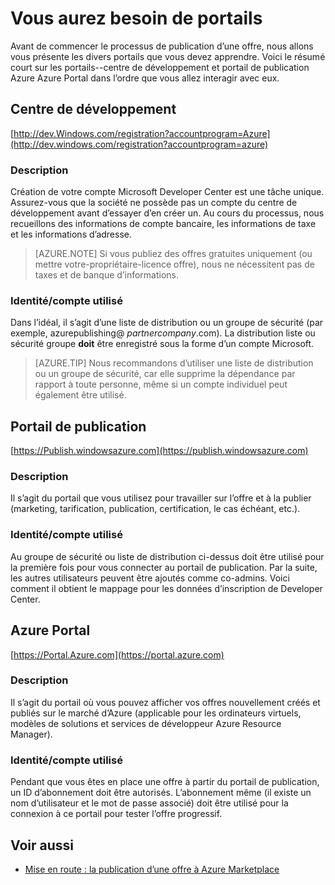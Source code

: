 <properties
   pageTitle="Vue d’ensemble de divers portails nécessaires pour créer une offre pour le marché | Microsoft Azure"
   description="Vue d’ensemble de divers portails nécessaires à la création d’une offre pour le marché"
   services="marketplace-publishing"
   documentationCenter=""
   authors="HannibalSII"
   manager="hascipio"
   editor=""/>

<tags
   ms.service="marketplace"
   ms.devlang="na"
   ms.topic="article"
   ms.tgt_pltfrm="na"
   ms.workload="na"
   ms.date="07/27/2016"
   ms.author="hascipio" />


# <a name="portals-you-will-need"></a>Vous aurez besoin de portails
Avant de commencer le processus de publication d’une offre, nous allons vous présente les divers portails que vous devez apprendre. Voici le résumé court sur les portails--centre de développement et portail de publication Azure Azure Portal dans l’ordre que vous allez interagir avec eux.                                                                            
## <a name="developer-center"></a>Centre de développement
[http://dev.Windows.com/registration?accountprogram=Azure](http://dev.windows.com/registration?accountprogram=azure)
### <a name="description"></a>Description
Création de votre compte Microsoft Developer Center est une tâche unique. Assurez-vous que la société ne possède pas un compte du centre de développement avant d’essayer d’en créer un. Au cours du processus, nous recueillons des informations de compte bancaire, les informations de taxe et les informations d’adresse.

> [AZURE.NOTE] Si vous publiez des offres gratuites uniquement (ou mettre votre-propriétaire-licence offre), nous ne nécessitent pas de taxes et de banque d’informations.

### <a name="identityaccount-used"></a>Identité/compte utilisé
Dans l’idéal, il s’agit d’une liste de distribution ou un groupe de sécurité (par exemple, azurepublishing@ *partnercompany*.com). La distribution liste ou sécurité groupe **doit** être enregistré sous la forme d’un compte Microsoft.

> [AZURE.TIP] Nous recommandons d’utiliser une liste de distribution ou un groupe de sécurité, car elle supprime la dépendance par rapport à toute personne, même si un compte individuel peut également être utilisé.

## <a name="publishing-portal"></a>Portail de publication
[https://Publish.windowsazure.com](https://publish.windowsazure.com)

### <a name="description"></a>Description
Il s’agit du portail que vous utilisez pour travailler sur l’offre et à la publier (marketing, tarification, publication, certification, le cas échéant, etc.).

### <a name="identityaccount-used"></a>Identité/compte utilisé
Au groupe de sécurité ou liste de distribution ci-dessus doit être utilisé pour la première fois pour vous connecter au portail de publication. Par la suite, les autres utilisateurs peuvent être ajoutés comme co-admins. Voici comment il obtient le mappage pour les données d’inscription de Developer Center.

## <a name="azure-portal"></a>Azure Portal
[https://Portal.Azure.com](https://portal.azure.com)
### <a name="description"></a>Description
Il s’agit du portail où vous pouvez afficher vos offres nouvellement créés et publiés sur le marché d’Azure (applicable pour les ordinateurs virtuels, modèles de solutions et services de développeur Azure Resource Manager).
### <a name="identityaccount-used"></a>Identité/compte utilisé
Pendant que vous êtes en place une offre à partir du portail de publication, un ID d’abonnement doit être autorisés. L’abonnement même (il existe un nom d’utilisateur et le mot de passe associé) doit être utilisé pour la connexion à ce portail pour tester l’offre progressif.

## <a name="see-also"></a>Voir aussi
- [Mise en route : la publication d’une offre à Azure Marketplace](marketplace-publishing-getting-started.md)
